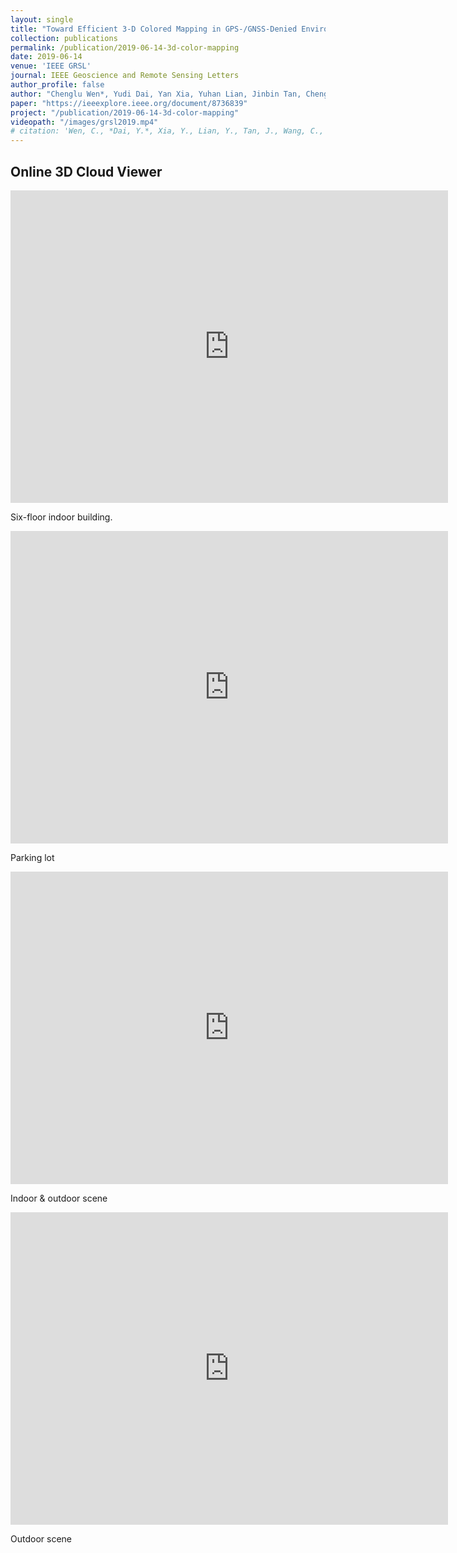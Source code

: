 ```yaml
---
layout: single
title: "Toward Efficient 3-D Colored Mapping in GPS-/GNSS-Denied Environments"
collection: publications
permalink: /publication/2019-06-14-3d-color-mapping
date: 2019-06-14
venue: 'IEEE GRSL'
journal: IEEE Geoscience and Remote Sensing Letters
author_profile: false
author: "Chenglu Wen*, Yudi Dai, Yan Xia, Yuhan Lian, Jinbin Tan, Cheng Wang, and Jonathan Li."
paper: "https://ieeexplore.ieee.org/document/8736839"
project: "/publication/2019-06-14-3d-color-mapping"
videopath: "/images/grsl2019.mp4"
# citation: 'Wen, C., *Dai, Y.*, Xia, Y., Lian, Y., Tan, J., Wang, C., &amp; Li, J. (2019). &quot;Toward Efficient 3-D Colored Mapping in GPS-/GNSS-Denied Environments.&quot; <i>IEEE GRSL</i>.'
---
```


## Online 3D Cloud Viewer
<iframe src="https://chwang.xmu.edu.cn/pointcloud/pages/viewer2.html" width="700px" height="500px" frameborder="0" scrolling="no"> </iframe>

Six-floor indoor building.

<iframe src="https://chwang.xmu.edu.cn/pointcloud/pages/viewer3.html" width="700px" height="500px" frameborder="0" scrolling="no"></iframe>

Parking lot

<iframe src="https://chwang.xmu.edu.cn/pointcloud/pages/viewer6.html" width="700px" height="500px" frameborder="0" scrolling="no"></iframe>

Indoor & outdoor scene

<iframe src="https://chwang.xmu.edu.cn/pointcloud/pages/viewer1.html" width="700px" height="500px" frameborder="0" scrolling="no">Outdoor scene</iframe>

Outdoor scene